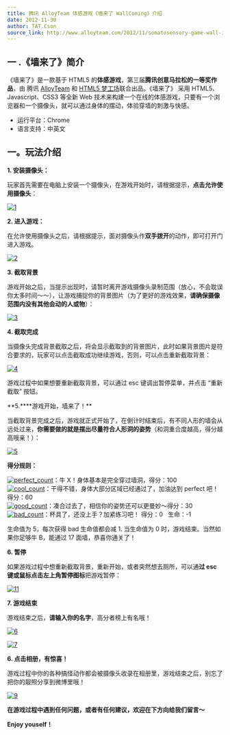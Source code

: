 ```yaml
---
title: 腾讯 AlloyTeam 体感游戏《墙来了 WallComing》介绍
date: 2012-11-30
author: TAT.Cson
source_link: http://www.alloyteam.com/2012/11/somatosensory-game-wall-introduced/
---
```


## 一 .《墙来了》简介

《墙来了》是一款基于 HTML5 的**体感游戏**，第三届**腾讯创意马拉松的一等奖作品**，由 腾讯 [AlloyTeam](http://www.alloyteam.com/) 和 [HTML5 梦工场](http://www.html5dw.com)联合出品。《墙来了》 采用 HTML5、Javascript、CSS3 等全新 Web 技术来构建一个在线的体感游戏，只要有一个浏览器和一个摄像头，就可以通过身体的摆动，体验穿墙的刺激与快感。

-   运行平台：Chrome
-   语言支持：中英文

## 一。玩法介绍

**1. 安装摄像头：**

玩家首先需要在电脑上安装一个摄像头，在游戏开始时，请根据提示，**点击允许使用摄像头**：

[![](http://www.alloyteam.com/wp-content/uploads/2012/11/12-1024x639.png "1")](http://www.alloyteam.com/wp-content/uploads/2012/11/12.png)

**2. 进入游戏：**

在允许使用摄像头之后，请根据提示，面对摄像头作**双手拨开**的动作，即可打开门进入游戏。

[![](http://www.alloyteam.com/wp-content/uploads/2012/11/21-1024x639.png "2")](http://www.alloyteam.com/wp-content/uploads/2012/11/21.png)

**3. 截取背景**

游戏开始之后，当提示出现时，请暂时离开游戏摄像头录制范围（放心，不会耽误你太多时间～～），让游戏捕捉你的背景图片（为了更好的游戏效果，**请确保摄像范围内没有其他会动的人或物**）：

[![](http://www.alloyteam.com/wp-content/uploads/2012/11/3-1024x639.png "3")](http://www.alloyteam.com/wp-content/uploads/2012/11/3.png)

**4. 截取完成**

当摄像头完成背景截取之后，将会显示截取到的背景图片，此时如果背景图片是符合要求的，玩家可以点击截取成功继续游戏，否则，可以点击重新截取背景：

[![](http://www.alloyteam.com/wp-content/uploads/2012/11/41-1024x639.png "4")](http://www.alloyteam.com/wp-content/uploads/2012/11/41.png)

游戏过程中如果想要重新截取背景，可以通过 esc 键调出暂停菜单，并点击 “重新截取” 按钮。

**5.\*\***游戏开始，墙来了！\*\*

当截取背景完成之后，游戏就正式开始了，在倒计时结束后，有不同人形的墙会从远处过来，**你需要做的就是摆出尽量符合人形洞的姿势**（和洞重合度越高，得分越高哦亲！）：

[![](http://www.alloyteam.com/wp-content/uploads/2012/11/5-1024x639.png "5")](http://www.alloyteam.com/wp-content/uploads/2012/11/5.png)

**得分规则：**

[![](http://www.alloyteam.com/wp-content/uploads/2012/11/perfect_count.png "perfect_count")](http://www.alloyteam.com/wp-content/uploads/2012/11/perfect_count.png)：牛 X！身体基本是完全穿过墙洞，得分：100  
[![](http://www.alloyteam.com/wp-content/uploads/2012/11/cool_count.png "cool_count")](http://www.alloyteam.com/wp-content/uploads/2012/11/cool_count.png)：干得不错，身体大部分区域已经通过了，加油达到 perfect 吧！得分：60  
[![](http://www.alloyteam.com/wp-content/uploads/2012/11/good_count.png "good_count")](http://www.alloyteam.com/wp-content/uploads/2012/11/good_count.png)：凑合过去了，相信你的姿势还可以更曼妙～得分：30  
[![](http://www.alloyteam.com/wp-content/uploads/2012/11/bad_count.png "bad_count")](http://www.alloyteam.com/wp-content/uploads/2012/11/bad_count.png)：杯具了，还没上手？加紧练习吧！ 得分：0   生命：-1

生命值为 5，每次获得 bad 生命值都会减 1. 当生命值为 0 时，游戏结束。当然如果你足够牛 B，能通过 17 面墙，恭喜你通关了！

**6. 暂停**

如果游戏过程中想重新截取背景，重新开始，或者突然想去厕所，可以通**过 esc 键或鼠标点击左上角暂停图标**把游戏暂停：

[![](http://www.alloyteam.com/wp-content/uploads/2012/11/111-1024x639.png "11")](http://www.alloyteam.com/wp-content/uploads/2012/11/111.png)

**7. 游戏结束**

游戏结束之后，**请输入你的名字**，高分者榜上有名哦！

[![](http://www.alloyteam.com/wp-content/uploads/2012/11/6-1024x639.png "6")](http://www.alloyteam.com/wp-content/uploads/2012/11/6.png)

[![](http://www.alloyteam.com/wp-content/uploads/2012/11/7-1024x639.png "7")](http://www.alloyteam.com/wp-content/uploads/2012/11/7.png)

 **6. 点击相册，有惊喜！**

游戏过程中你的各种搞怪动作都会被摄像头收录在相册里，游戏结束之后，别忘了把你的靓照分享到微博里哦！

[![](http://www.alloyteam.com/wp-content/uploads/2012/11/9-1024x639.png "9")](http://www.alloyteam.com/wp-content/uploads/2012/11/9.png)

**在游戏过程中遇到任何问题，或者有任何建议，欢迎在下方向给我们留言～**

**Enjoy youself！**